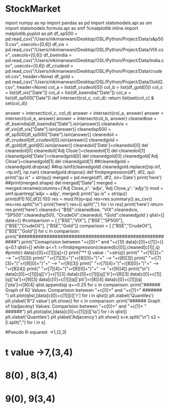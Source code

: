 # StockMarket

mport numpy as np
import pandas as pd
import statsmodels.api as sm
import statsmodels.formula.api as smf
%matplotlib inline
import matplotlib.pyplot as plt
df_sp500 = pd.read_csv("/Users/nikimanwani/Desktop/OSL/Python/Project/Data/s&p500.csv", usecols=[0,6])
df_vix = pd.read_csv("/Users/nikimanwani/Desktop/OSL/Python/Project/Data/VIX.csv", usecols=[0,6])
df_bseindia = pd.read_csv("/Users/nikimanwani/Desktop/OSL/Python/Project/Data/India.csv", usecols=[0,6])
df_crudeoil = pd.read_csv("/Users/nikimanwani/Desktop/OSL/Python/Project/Data/crudeoil.csv", header=None)
df_gold = pd.read_csv("/Users/nikimanwani/Desktop/OSL/Python/Project/Data/Gold2.csv", header=None)
col_a = list(df_crudeoil[0])
col_b = list(df_gold[0])
col_c = list(df_vix["Date"])
col_d = list(df_bseindia["Date"])
col_e = list(df_sp500["Date"])
def intersect(col_c, col_d):
    return list(set(col_c) & set(col_d))

answer = intersect(col_c, col_d)
answer = intersect(col_a, answer)
answer = intersect(col_e, answer)
answer = intersect(col_b, answer)
cleanedbse = df_bseindia[df_bseindia["Date"].isin(answer)]
cleanedvix = df_vix[df_vix["Date"].isin(answer)]
cleanedsp500 = df_sp500[df_sp500["Date"].isin(answer)]
cleanedoil = df_crudeoil[df_crudeoil[0].isin(answer)]
cleanedgold = df_gold[df_gold[0].isin(answer)]
cleanedoil['Date']=cleanedoil[0]
del cleanedoil[0]
cleanedoil['Adj Close']=cleanedoil[1]
del cleanedoil[1]
cleanedgold['Date']=cleanedgold[0]
del cleanedgold[0]
cleanedgold['Adj Close']=cleanedgold[1]
del cleanedgold[1]
##cleanedgold = cleanedgold.dropna() 
##np.isinf(cleanedgold) 
cleanedgold.replace([np.inf, -np.inf], np.nan)
cleanedgold.dropna() 
def findqregression(df1, df2, qu):
    print("qu is" + str(qu))
    merged = pd.merge(df1, df2, on='Date')
    print('here')
    ##print(merged.shape)
    del merged["Date"]
    merged = merged.rename(columns={'Adj Close_x': 'adjx', 'Adj Close_y': 'adjy'})
    mod = smf.quantreg('adjx ~ adjy', merged)
    print("qu is" + str(qu))
    print(df1[:10],df2[:10])
    res = mod.fit(q=qu)
    res=res.summary().as_csv()
    res=res.split("\n")
    print('here')
    res=[i.split(",") for i in res]
    print('here')
    return res
    print('here')
cleaned={
    "BSE":cleanedbse,
    "VIX":cleanedvix,
    "SP500":cleanedsp500,
    "CrudeOil":cleanedoil,
    "Gold":cleanedgold
}
qlist=[]
data={}
#comparison = [ ["BSE","VIX"], ["BSE","SP500"], ["BSE","CrudeOil"], ["BSE","Gold"]]
comparison = [ ["BSE","CrudeOil"], ["BSE","Gold"]]
for c in comparison:
    print("########################################################")
    print("Comaprision between "+c[0]+" and "+c[1])
    data[c[0]+c[1]]={}
    q=0.1
    qlist=[]
    while q<=1:
        r=findqregression(cleaned[c[0]],cleaned[c[1]],q)
        #print(r)
        data[c[0]+c[1]][q]={}
        print("**     Q value : "+str(q))
        print("          "+r[1][2]+" --> "+r[1][3])
        print("           "+r[7][3]+"("+r[8][0]+")"+" --> "+r[8][3])
        print("           "+r[7][3]+"("+r[9][0]+")"+" --> "+r[9][3])
        print("              "+r[7][4]+"("+r[8][0]+")"+" --> "+r[8][4])
        print("              "+r[7][4]+"("+r[9][0]+")"+" --> "+r[9][4])
        print("\n")
        data[c[0]+c[1]][q]['r']=r[1][3]
        data[c[0]+c[1]][q]['ti']=r[8][3]
        data[c[0]+c[1]][q]['ta']=r[9][3]
        data[c[0]+c[1]][q]['pti']=r[8][4]
        data[c[0]+c[1]][q]['pta']=r[9][4]
        qlist.append(q)
        q+=0.25
    for c in comparison:
    print("###### Graph of R2 Values: Comparision between "+c[0]+" and "+c[1]+" ####### ")
    plt.plot(qlist,[data[c[0]+c[1]][i]['r'] for i in qlist])
    plt.xlabel('Quantiles')
    plt.ylabel('R^2 value')
    plt.show()
for c in comparison:
    print("###### Graph of t(adjaceny) Values: Comparision between "+c[0]+" and "+c[1]+ " ######")
    plt.plot(qlist,[data[c[0]+c[1]][i]['ta'] for i in qlist])
    plt.xlabel('Quantiles')
    plt.ylabel('Adjacency')
    plt.show()
s=k.split("\n")
s2 = [i.split(",") for i in s]

#Pseudo R-squared:  ->1,(2,3)
# t value ->7,(3,4)
#            8(0) , 8(3,4)
#            9(0), 9(3,4)
